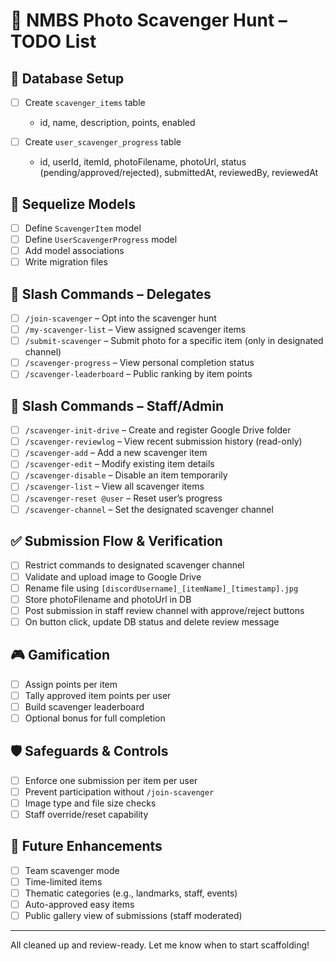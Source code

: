 # 📸 NMBS Photo Scavenger Hunt – TODO List

## 📁 Database Setup

* [ ] Create `scavenger_items` table

  * id, name, description, points, enabled

* [ ] Create `user_scavenger_progress` table

  * id, userId, itemId, photoFilename, photoUrl, status (pending/approved/rejected), submittedAt, reviewedBy, reviewedAt

## 🧱 Sequelize Models

* [ ] Define `ScavengerItem` model
* [ ] Define `UserScavengerProgress` model
* [ ] Add model associations
* [ ] Write migration files

## 📜 Slash Commands – Delegates

* [ ] `/join-scavenger` – Opt into the scavenger hunt
* [ ] `/my-scavenger-list` – View assigned scavenger items
* [ ] `/submit-scavenger` – Submit photo for a specific item (only in designated channel)
* [ ] `/scavenger-progress` – View personal completion status
* [ ] `/scavenger-leaderboard` – Public ranking by item points

## 🔧 Slash Commands – Staff/Admin

* [ ] `/scavenger-init-drive` – Create and register Google Drive folder
* [ ] `/scavenger-reviewlog` – View recent submission history (read-only)
* [ ] `/scavenger-add` – Add a new scavenger item
* [ ] `/scavenger-edit` – Modify existing item details
* [ ] `/scavenger-disable` – Disable an item temporarily
* [ ] `/scavenger-list` – View all scavenger items
* [ ] `/scavenger-reset @user` – Reset user’s progress
* [ ] `/scavenger-channel` – Set the designated scavenger channel

## ✅ Submission Flow & Verification

* [ ] Restrict commands to designated scavenger channel
* [ ] Validate and upload image to Google Drive
* [ ] Rename file using `[discordUsername]_[itemName]_[timestamp].jpg`
* [ ] Store photoFilename and photoUrl in DB
* [ ] Post submission in staff review channel with approve/reject buttons
* [ ] On button click, update DB status and delete review message

## 🎮 Gamification

* [ ] Assign points per item
* [ ] Tally approved item points per user
* [ ] Build scavenger leaderboard
* [ ] Optional bonus for full completion

## 🛡️ Safeguards & Controls

* [ ] Enforce one submission per item per user
* [ ] Prevent participation without `/join-scavenger`
* [ ] Image type and file size checks
* [ ] Staff override/reset capability

## 🧠 Future Enhancements

* [ ] Team scavenger mode
* [ ] Time-limited items
* [ ] Thematic categories (e.g., landmarks, staff, events)
* [ ] Auto-approved easy items
* [ ] Public gallery view of submissions (staff moderated)

---

All cleaned up and review-ready. Let me know when to start scaffolding!
